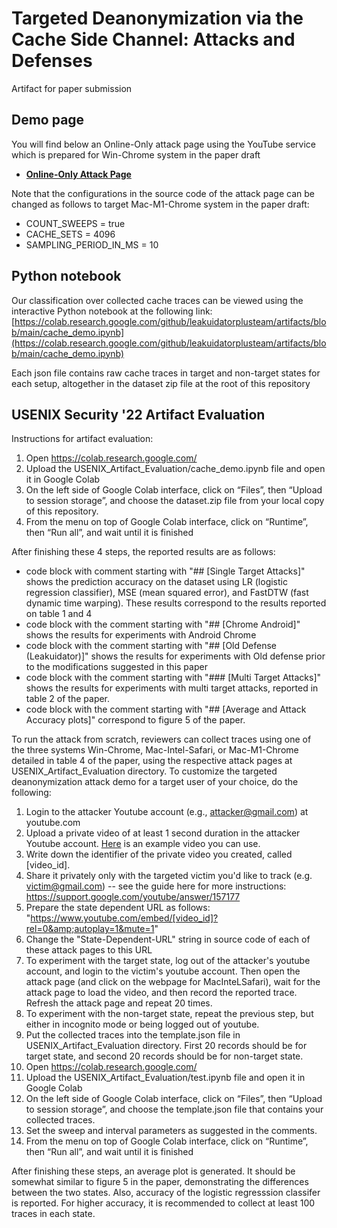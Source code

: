 # Targeted Deanonymization via the Cache Side Channel: Attacks and Defenses
Artifact for paper submission

## Demo page

You will find below an Online-Only attack page using the YouTube service which is prepared for Win-Chrome system in the paper draft
* [**Online-Only Attack Page**](https://leakuidatorplusteam.github.io/artifacts/wp_mse.html)

Note that the configurations in the source code of the attack page can be changed as follows to target Mac-M1-Chrome system in the paper draft:
- COUNT_SWEEPS = true
- CACHE_SETS = 4096
- SAMPLING_PERIOD_IN_MS = 10

## Python notebook

Our classification over collected cache traces can be viewed using the interactive Python notebook at the following link:
[https://colab.research.google.com/github/leakuidatorplusteam/artifacts/blob/main/cache_demo.ipynb](https://colab.research.google.com/github/leakuidatorplusteam/artifacts/blob/main/cache_demo.ipynb)

Each json file contains raw cache traces in target and non-target states for each setup, altogether in the dataset zip file at the root of this repository

## USENIX Security '22 Artifact Evaluation

Instructions for artifact evaluation:

1. Open https://colab.research.google.com/
2. Upload the USENIX_Artifact_Evaluation/cache_demo.ipynb file and open it in Google Colab
3. On the left side of Google Colab interface, click on “Files”, then “Upload to session storage”, and choose the dataset.zip file from your local copy of this repository.
4. From the menu on top of Google Colab interface, click on “Runtime”, then “Run all”, and wait until it is finished

After finishing these 4 steps, the reported results are as follows:
- code block with comment starting with "## [Single Target Attacks]" shows the prediction accuracy on the dataset using LR (logistic regression classifier), MSE (mean squared error), and FastDTW (fast dynamic time warping). These results correspond to the results reported on table 1 and  4
- code block with the comment starting with "## [Chrome Android]" shows the results for experiments with Android Chrome
- code block with the comment starting with "## [Old Defense (Leakuidator)]" shows the results for experiments with Old defense prior to the modifications suggested in this paper
- code block with the comment starting with "### [Multi Target Attacks]" shows the results for experiments with multi target attacks, reported in table 2 of the paper.
- code block with the comment starting with "## [Average and Attack Accuracy plots]" correspond to figure 5 of the paper.

To run the attack from scratch, reviewers can collect traces using one of the three systems Win-Chrome, Mac-Intel-Safari, or Mac-M1-Chrome detailed in table 4 of the paper, using the respective attack pages at USENIX_Artifact_Evaluation directory. To customize the targeted deanonymization attack demo for a target user of your choice, do the following:
1. Login to the attacker Youtube account (e.g., attacker@gmail.com) at youtube.com
2. Upload a private video of at least 1 second duration in the attacker Youtube account. [Here](https://www.google.com/url?q=https://en.wikipedia.org/wiki/File:2001_space_travel.ogv&source=gmail-html&ust=1655925203656000&usg=AOvVaw32MUA7BVXqD87gM3gLj0Y0) is an example video you can use.
3. Write down the identifier of the private video you created, called [video_id].
4. Share it privately only with the targeted victim you'd like to track (e.g. victim@gmail.com) -- see the guide here for more instructions: https://support.google.com/youtube/answer/157177
5. Prepare the state dependent URL as follows: "https://www.youtube.com/embed/[video_id]?rel=0&amp;autoplay=1&mute=1"
6. Change the "State-Dependent-URL" string in source code of each of these attack pages to this URL
7. To experiment with the target state, log out of the attacker's youtube account, and login to the victim's youtube account. Then open the attack page (and click on the webpage for MacInteLSafari), wait for the attack page to load the video, and then record the reported trace. Refresh the attack page and repeat 20 times.
8. To experiment with the non-target state, repeat the previous step, but either in incognito mode or being logged out of youtube.
9. Put the collected traces into the template.json file in USENIX_Artifact_Evaluation directory. First 20 records should be for target state, and second 20 records should be for non-target state.
10. Open https://colab.research.google.com/
2. Upload the USENIX_Artifact_Evaluation/test.ipynb file and open it in Google Colab
3. On the left side of Google Colab interface, click on “Files”, then “Upload to session storage”, and choose the template.json file that contains your collected traces.
4. Set the sweep and interval parameters as suggested in the comments.
5. From the menu on top of Google Colab interface, click on “Runtime”, then “Run all”, and wait until it is finished

After finishing these steps, an average plot is generated. It should be somewhat similar to figure 5 in the paper, demonstrating the differences between the two states. Also, accuracy of the logistic regresssion classifer is reported. For higher accuracy, it is recommended to collect at least 100 traces in each state.
